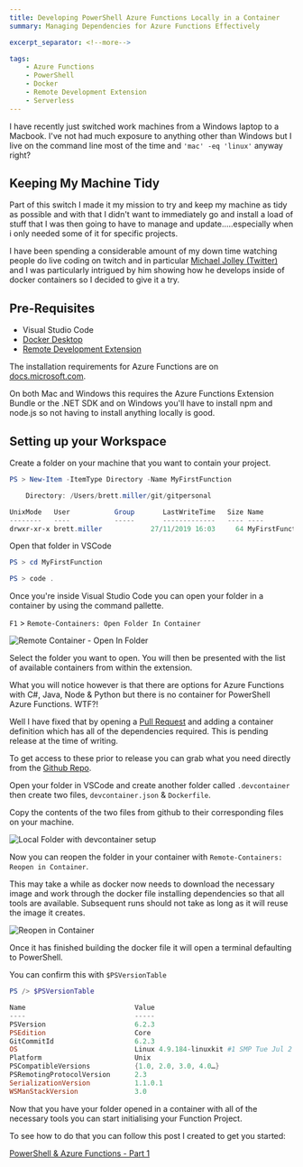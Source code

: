```yaml
---
title: Developing PowerShell Azure Functions Locally in a Container
summary: Managing Dependencies for Azure Functions Effectively

excerpt_separator: <!--more-->

tags:
    - Azure Functions
    - PowerShell
    - Docker
    - Remote Development Extension
    - Serverless
---
```


I have recently just switched work machines from a Windows laptop to a Macbook. I've not had much exposure to anything other than Windows but I live on the command line most of the time and `'mac' -eq 'linux'` anyway right?

## Keeping My Machine Tidy

Part of this switch I made it my mission to try and keep my machine as tidy as possible and with that I didn't want to immediately go and install a load of stuff that I was then going to have to manage and update.....especially when i only needed some of it for specific projects.

I have been spending a considerable amount of my down time watching people do live coding on twitch and in particular [Michael Jolley (Twitter)](https://twitter.com/michaeljolley) and I was particularly intrigued by him showing how he develops inside of docker containers so I decided to give it a try.

<!--more-->

## Pre-Requisites

- Visual Studio Code
- [Docker Desktop](https://www.docker.com/products/docker-desktop)
- [Remote Development Extension](https://marketplace.visualstudio.com/items?itemName=ms-vscode-remote.vscode-remote-extensionpack)

The installation requirements for Azure Functions are on [docs.microsoft.com](https://docs.microsoft.com/en-gb/azure/azure-functions/functions-run-local#install-the-azure-functions-core-tools).

On both Mac and Windows this requires the Azure Functions Extension Bundle or the .NET SDK and on Windows you'll have to install npm and node.js so not having to install anything locally is good.

## Setting up your Workspace

Create a folder on your machine that you want to contain your project.

```powershell
PS > New-Item -ItemType Directory -Name MyFirstFunction

    Directory: /Users/brett.miller/git/gitpersonal

UnixMode   User           Group       LastWriteTime   Size Name
--------   ----           -----       -------------   ---- ----
drwxr-xr-x brett.miller            27/11/2019 16:03     64 MyFirstFunction
```

Open that folder in VSCode

```powershell
PS > cd MyFirstFunction

PS > code .
```

Once you're inside Visual Studio Code you can open your folder in a container by using the command pallette.

`F1` > `Remote-Containers: Open Folder In Container`

![Remote Container - Open In Folder](https://user-images.githubusercontent.com/24279339/69739952-74914000-1130-11ea-87d0-7078eea0d46c.png)

Select the folder you want to open. You will then be presented with the list of available containers from within the extension.

What you will notice however is that there are options for Azure Functions with C#, Java, Node & Python but there is no container for PowerShell Azure Functions. WTF?!

Well I have fixed that by opening a [Pull Request](https://github.com/microsoft/vscode-dev-containers/pull/153) and adding a container definition which has all of the dependencies required. This is pending release at the time of writing.

To get access to these prior to release you can grab what you need directly from the [Github Repo](https://github.com/microsoft/vscode-dev-containers/tree/master/containers/azure-functions-pwsh-6/.devcontainer).

Open your folder in VSCode and create another folder called `.devcontainer` then create two files, `devcontainer.json` & `Dockerfile`.

Copy the contents of the two files from github to their corresponding files on your machine.

![Local Folder with devcontainer setup](https://user-images.githubusercontent.com/24279339/69741312-c044e900-1132-11ea-8aaf-4d1dfd91fc88.png)

Now you can reopen the folder in your container with `Remote-Containers: Reopen in Container`.

This may take a while as docker now needs to download the necessary image and work through the docker file installing dependencies so that all tools are available. Subsequent runs should not take as long as it will reuse the image it creates.

![Reopen in Container](https://user-images.githubusercontent.com/24279339/69741529-1e71cc00-1133-11ea-836f-7d2660e88654.png)

Once it has finished building the docker file it will open a terminal defaulting to PowerShell.

You can confirm this with `$PSVersionTable`

```powershell
PS /> $PSVersionTable

Name                           Value
----                           -----
PSVersion                      6.2.3
PSEdition                      Core
GitCommitId                    6.2.3
OS                             Linux 4.9.184-linuxkit #1 SMP Tue Jul 2 22:58:16 UTC 2019
Platform                       Unix
PSCompatibleVersions           {1.0, 2.0, 3.0, 4.0…}
PSRemotingProtocolVersion      2.3
SerializationVersion           1.1.0.1
WSManStackVersion              3.0
```

Now that you have your folder opened in a container with all of the necessary tools you can start initialising your Function Project.

To see how to do that you can follow this post I created to get you started:

[PowerShell & Azure Functions - Part 1](https://millerb.co.uk/2019/11/27/Getting-Started-Pwsh-Az-Functions-Part-1.html)